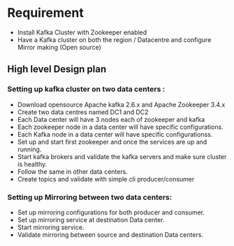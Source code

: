 # Requirement

- Install Kafka Cluster with Zookeeper enabled
- Have a Kafka cluster on both the region / Datacentre and configure Mirror making (Open source)

## High level Design plan

### Setting up kafka cluster on two data centers :
- Download opensource Apache kafka 2.6.x and Apache Zookeeper 3.4.x
- Create two data centres named DC1 and DC2
- Each Data center will have 3 nodes each of zookeeper and kafka
- Each zookeeper node in a data center will have specific configurations.
- Each Kafka node in a data center will have specific configurationss.
- Set up and start first zookeeper and once the services are up and running.
- Start kafka brokers and validate the kafka servers and make sure cluster is healthy.
- Follow the same in other data centers.
- Create topics and validate with simple cli producer/consumer

### Setting up Mirroring between two data centers:

- Set up mirroring configurations for both producer and consumer.
- Set up mirroring service at destination Data center.
- Start mirroring service.
- Validate mirroring between source and destination Data centers.


